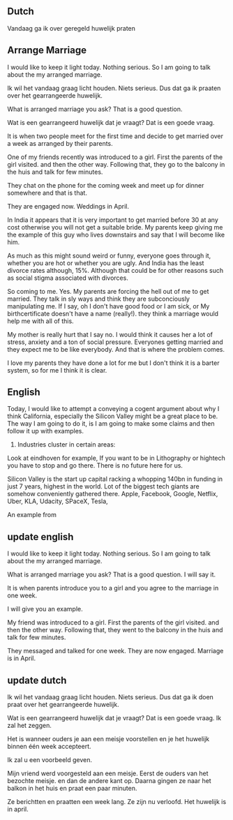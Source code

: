 
## Dutch

Vandaag ga ik over geregeld huwelijk praten










## Arrange Marriage

I would like to keep it light today. Nothing serious. So I am going to
talk about the my arranged marriage.

Ik wil het vandaag graag licht houden. Niets serieus. Dus dat ga ik
praaten over het gearrangeerde huwelijk.

What is arranged marriage you ask? That is a good question.

Wat is een gearrangeerd huwelijk dat je vraagt? Dat is een goede
vraag.

It is when two people meet for the first time and decide to get
married over a week as arranged by their parents. 



One of my friends recently was introduced to a girl. First the parents
of the girl visited. and then the other way. Following that, they go
to the balcony in the huis and talk for few minutes. 

They chat on the phone for the coming week and meet up for dinner
somewhere and that is that.

They are engaged now. Weddings in April. 

In India it appears that it is very important to get married before 30
at any cost otherwise you will not get a suitable bride. My parents
keep giving me the example of this guy who lives downstairs and say
that I will become like him. 

As much as this might sound weird or funny, everyone goes through it,
whether you are hot or whether you are ugly. And India has the least
divorce rates although, 15%. Although that could be for other reasons
such as social stigma associated with divorces.

So coming to me. Yes. My parents are forcing the hell out of me to get
married. They talk in sly ways and think they are subconciously
manipulating me. If I say, oh I don't have good food or I am sick, or
My birthcertificate doesn't have a name (really!). they think a
marriage would help me with all of this.

My mother is really hurt that I say no. I would think it causes her a
lot of stress, anxiety and a ton of social pressure. Everyones getting
married and they expect me to be like everybody. And that is where the
problem comes.

I love my parents they have done a lot for me but I don't think it is
a barter system, so for me I think it is clear. 

## English

Today, I would like to attempt a conveying a cogent argument about why
I think California, especially the Silicon Valley might be a great
place to be. The way I am going to do it, is I am going to make some
claims and then follow it up with examples.

1. Industries cluster in certain areas:

Look at eindhoven for example, If you want to be in Lithography or
hightech you have to stop and go there. There is no future here for
us. 

Silicon Valley is the start up capital racking a whopping 140bn in
funding in just 7 years, highest in the world. Lot of the biggest tech
giants are somehow conveniently gathered there. Apple, Facebook,
Google, Netflix, Uber, KLA, Udacity, SPaceX, Tesla,

An example from 


## update english

I would like to keep it light today. Nothing serious. So I am going to
talk about the my arranged marriage.

What is arranged marriage you ask? That is a good question. I will say it.

It is when parents introduce you to a girl and you agree to the marriage in one week.

I will give you an example.

My friend was introduced to a girl.  First the parents
of the girl visited. and then the other way. Following that, they went
to the balcony in the huis and talk for few minutes. 

They messaged and talked for one week.
They are now engaged. Marriage is in April. 

## update dutch

Ik wil het vandaag graag licht houden. Niets serieus. Dus dat ga ik doen
praat over het gearrangeerde huwelijk.

Wat is een gearrangeerd huwelijk dat je vraagt? Dat is een goede vraag. Ik zal het zeggen.

Het is wanneer ouders je aan een meisje voorstellen en je het huwelijk binnen één week accepteert.

Ik zal u een voorbeeld geven.

Mijn vriend werd voorgesteld aan een meisje. Eerst de ouders
van het bezochte meisje. en dan de andere kant op. Daarna gingen ze
naar het balkon in het huis en praat een paar minuten.

Ze berichtten en praatten een week lang.
Ze zijn nu verloofd. Het huwelijk is in april.
